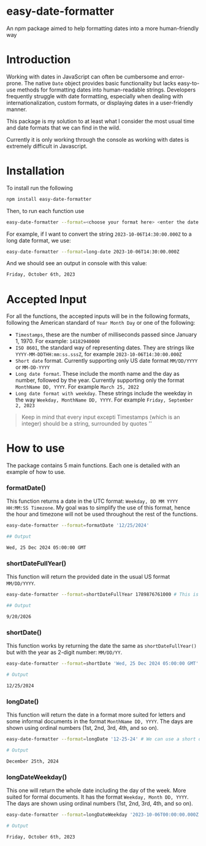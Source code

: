 # easy-date-formatter
An npm package aimed to help formatting dates into a more human-friendly way

# Introduction

Working with dates in JavaScript can often be cumbersome and error-prone. The native `Date` object provides basic functionality but lacks easy-to-use methods for formatting dates into human-readable strings. Developers frequently struggle with date formatting, especially when dealing with internationalization, custom formats, or displaying dates in a user-friendly manner.

This package is my solution to at least what I consider the most usual time and date formats that we can find in the wild.

Currently it is only working through the console as working with dates is extremely difficult in Javascript.

# Installation

To install run the following

```bash
npm install easy-date-formatter
```

Then, to run each function use

```bash
easy-date-formatter --format=<choose your format here> <enter the date here>
```

For example, if I want to convert the string `2023-10-06T14:30:00.000Z` to a long date format, we use:

```bash
easy-date-formatter --format=long-date 2023-10-06T14:30:00.000Z
```

And we should see an output in console with this value:

```bash
Friday, October 6th, 2023
```

# Accepted Input

For all the functions, the accepted inputs will be in the following formats, following the American standard of `Year Month Day` or one of the following:
- `Timestamps`, these are the number of milliseconds passed since January 1, 1970. For example: `14182940000`
- `ISO 8601`, the standard way of representing dates. They are strings like `YYYY-MM-DDTHH:mm:ss.sssZ`, for example `2023-10-06T14:30:00.000Z`
- `Short date` format. Currently supporting only US date format `MM/DD/YYYY` or `MM-DD-YYYY`
- `Long date format`. These include the month name and the day as number, followed by the year. Currently supporting only the format `MonthName DD, YYYY`. For example `March 25, 2022`
- `Long date format with weekday`. These strings include the weekday in the way `Weekday, MonthName DD, YYYY`. For example `Friday, September 2, 2023`

> Keep in mind that every input excepti Timestamps (which is an integer) should be a string, surrounded by quotes ''

# How to use

The package contains 5 main functions. Each one is detailed with an example of how to use.

### formatDate()

This function returns a date in the UTC format: `Weekday, DD MM YYYY HH:MM:SS Timezone`. My goal was to simplify the use of this format, hence the hour and timezone will not be used throughout the rest of the functions.

```bash
easy-date-formatter --format=formatDate '12/25/2024'

## Output

Wed, 25 Dec 2024 05:00:00 GMT

```

### shortDateFullYear()

This function will return the provided date in the usual US format `MM/DD/YYYY`.

```bash
easy-date-formatter --format=shortDateFullYear 1789876761000 # This is a Timestamp

## Output

9/20/2026

```

### shortDate()

This function works by returning the date the same as `shortDateFullYear()` but with the year as 2-digit number: `MM/DD/YY`.

```bash
easy-date-formatter --format=shortDate 'Wed, 25 Dec 2024 05:00:00 GMT' # We can use a long date

# Output

12/25/2024

```

### longDate()

This function will return the date in a format more suited for letters and some informal documents in the format `MonthName DD, YYYY`. The days are shown using ordinal numbers (1st, 2nd, 3rd, 4th, and so on).

```bash
easy-date-formatter --format=longDate '12-25-24' # We can use a short date as well

# Output

December 25th, 2024

```

### longDateWeekday()

This one will return the whole date including the day of the week. More suited for formal documents. It has the format `Weekday, Month DD, YYYY`. The days are shown using ordinal numbers (1st, 2nd, 3rd, 4th, and so on).

```bash
easy-date-formatter --format=longDateWeekday '2023-10-06T00:00:00.000Z' # ISO string

# Output

Friday, October 6th, 2023

```
